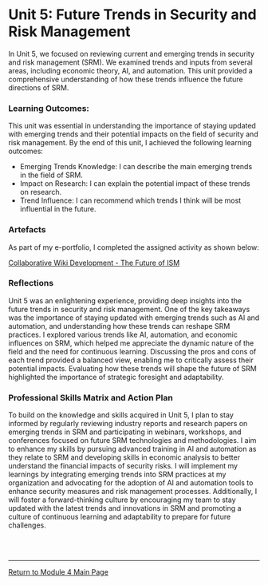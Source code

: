 # Unit 5: Future Trends in Security and Risk Management

In Unit 5, we focused on reviewing current and emerging trends in security and risk management (SRM). We examined trends and inputs from several areas, including economic theory, AI, and automation. This unit provided a comprehensive understanding of how these trends influence the future directions of SRM.

### Learning Outcomes:
This unit was essential in understanding the importance of staying updated with emerging trends and their potential impacts on the field of security and risk management. By the end of this unit, I achieved the following learning outcomes:

 - Emerging Trends Knowledge: I can describe the main emerging trends in the field of SRM.
 - Impact on Research: I can explain the potential impact of these trends on research.
 - Trend Influence: I can recommend which trends I think will be most influential in the future.

### Artefacts 
As part of my e-portfolio, I completed the assigned activity as shown below:

[Collaborative Wiki Development - The Future of ISM](ISM_Unit05_Wiki.md)


### Reflections
Unit 5 was an enlightening experience, providing deep insights into the future trends in security and risk management. One of the key takeaways was the importance of staying updated with emerging trends such as AI and automation, and understanding how these trends can reshape SRM practices. I explored various trends like AI, automation, and economic influences on SRM, which helped me appreciate the dynamic nature of the field and the need for continuous learning. Discussing the pros and cons of each trend provided a balanced view, enabling me to critically assess their potential impacts. Evaluating how these trends will shape the future of SRM highlighted the importance of strategic foresight and adaptability.

### Professional Skills Matrix and Action Plan
To build on the knowledge and skills acquired in Unit 5, I plan to stay informed by regularly reviewing industry reports and research papers on emerging trends in SRM and participating in webinars, workshops, and conferences focused on future SRM technologies and methodologies. I aim to enhance my skills by pursuing advanced training in AI and automation as they relate to SRM and developing skills in economic analysis to better understand the financial impacts of security risks. I will implement my learnings by integrating emerging trends into SRM practices at my organization and advocating for the adoption of AI and automation tools to enhance security measures and risk management processes. Additionally, I will foster a forward-thinking culture by encouraging my team to stay updated with the latest trends and innovations in SRM and promoting a culture of continuous learning and adaptability to prepare for future challenges.

<br><br>

--- 

[Return to Module 4 Main Page](ISM_main.md)
